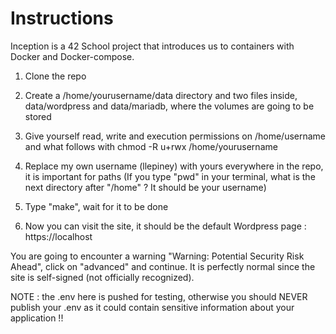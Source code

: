 # Instructions

Inception is a 42 School project that introduces us to containers with Docker and Docker-compose.

1) Clone the repo

2) Create a /home/yourusername/data directory and two files inside, data/wordpress and data/mariadb, where the volumes are going to be stored
3) Give yourself read, write and execution permissions on /home/username and what follows with
   chmod -R u+rwx /home/yourusername

4) Replace my own username (llepiney) with yours everywhere in the repo, it is important for paths
  (If you type "pwd" in your terminal, what is the next directory after "/home" ? It should be your username)
  
6) Type "make", wait for it to be done
7) Now you can visit the site, it should be the default Wordpress page :
   https://localhost

You are going to encounter a warning "Warning: Potential Security Risk Ahead", click on "advanced" and continue.
It is perfectly normal since the site is self-signed (not officially recognized).

NOTE : the .env here is pushed for testing, otherwise you should NEVER publish your .env as it could contain sensitive information about your application !!

